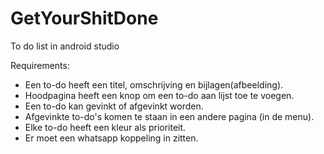 # GetYourShitDone
To do list in android studio

Requirements:
- Een to-do heeft een titel, omschrijving en bijlagen(afbeelding).
- Hoodpagina heeft een knop om een to-do aan lijst toe te voegen. 
- Een to-do kan gevinkt of afgevinkt worden.
- Afgevinkte to-do's komen te staan in een andere pagina (in de menu).
- Elke to-do heeft een kleur als prioriteit.
- Er moet een whatsapp koppeling in zitten. 

